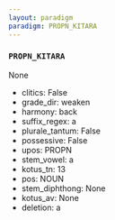 ```yaml
---
layout: paradigm
paradigm: PROPN_KITARA
---
```

### ` PROPN_KITARA `

None
* clitics: False
* grade_dir: weaken
* harmony: back
* suffix_regex: a
* plurale_tantum: False
* possessive: False
* upos: PROPN
* stem_vowel: a
* kotus_tn: 13
* pos: NOUN
* stem_diphthong: None
* kotus_av: None
* deletion: a
